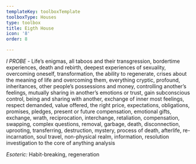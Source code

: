 ```yaml
---
templateKey: toolboxTemplate
toolboxType: Houses
type: toolbox
title: Eigth House
icon: '8'
order: 8

---
```

_I PROBE_ - Life’s enigmas, all taboos and their transgression, bordertime experiences, death and rebirth, deepest experiences of sexuality, overcoming oneself, transformation, the ability to regenerate, crises about the meaning of life and overcoming them, everything cryptic, profound, inheritances, other people’s possessions and money, controlling another’s feelings, mutually sharing in another’s emotions or trust, gain subconscious control, being and sharing with another, exchange of inner most feelings, respect demanded, value offered, the right price, expectations, obligations, promises, pledges, present or future compensation, emotional gifts, exchange, wrath, reciprocation, interchange, retaliation, compensation, swapping, complex questions, removal, garbage, death, disconnection, uprooting, transferring, destruction, mystery, process of death, afterlife, re-incarnation, soul travel, non-physical realm, information, resolution investigation to the core of anything analysis


_Esoteric:_ Habit-breaking, regeneration
